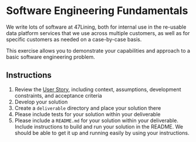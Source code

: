 Software Engineering Fundamentals
=================================

We write lots of software at 47Lining, both for internal use in the
re-usable data platform services that we use across multiple
customers, as well as for specific customers as needed on a
case-by-case basis.

This exercise allows you to demonstrate your capabilities and approach
to a basic software engineering problem.

Instructions
------------

1. Review the [User Story](specifications/user-story.md), including context,
   assumptions, development constraints, and acceptance criteria
2. Develop your solution
3. Create a ```deliverable``` directory and place your solution there
4. Please include tests for your solution within your deliverable
5. Please include a ```README.md``` for your solution within your deliverable.
   Include instructions to build and run your solution in the README.  We should
   be able to get it up and running easily by using your instructions.
